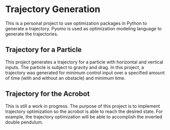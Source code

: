 # Trajectory Generation

This is a personal project to use optimization packages in Python to generate a trajectory. Pyomo is used as optimization modeling language to generate the trajectories.

## Trajectory for a Particle
This project generates a trajectory for a particle with horizontal and vertical inputs. The particle is subject to gravity and drag. In this project, a trajectory was generated for minimum control input over a specified amount of time (with and without an obstacle) and minimum time.

## Trajectory for the Acrobot
This is still a work in progress. The purpose of this project is to implement trajectory optimization so the acrobot is able to reach the desired state. For example, the trajectory optimization will be able to accomplish the inverted double pendulum.